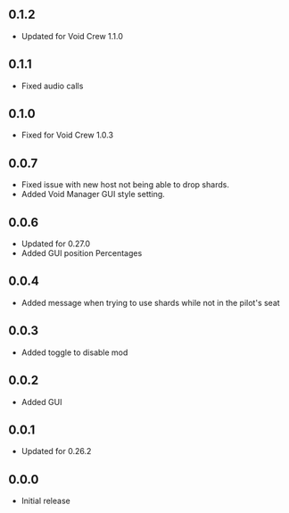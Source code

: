 ## 0.1.2
- Updated for Void Crew 1.1.0

## 0.1.1
- Fixed audio calls

## 0.1.0
- Fixed for Void Crew 1.0.3

## 0.0.7
- Fixed issue with new host not being able to drop shards.
- Added Void Manager GUI style setting.

## 0.0.6
- Updated for 0.27.0
- Added GUI position Percentages

## 0.0.4
- Added message when trying to use shards while not in the pilot's seat

## 0.0.3
- Added toggle to disable mod

## 0.0.2
- Added GUI

## 0.0.1
- Updated for 0.26.2

## 0.0.0
- Initial release